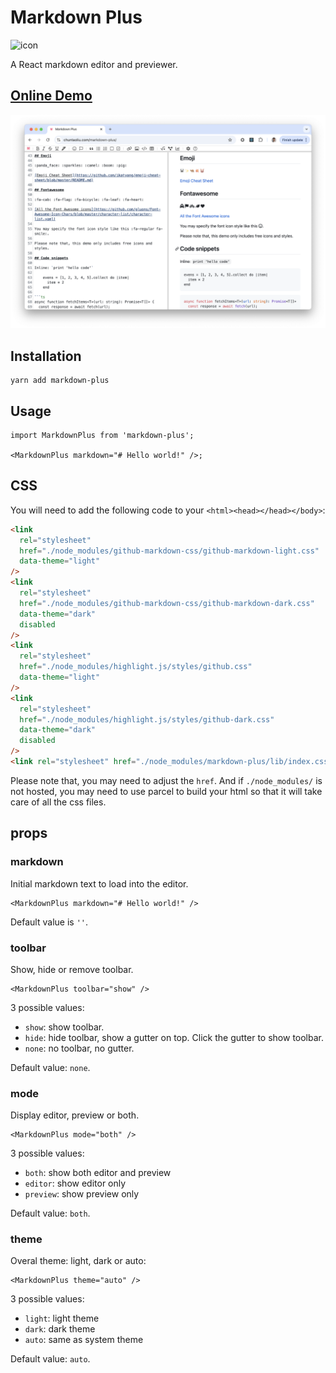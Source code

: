 # Markdown Plus

<img src="https://chuntaoliu.com/markdown-plus/icon.svg" alt="icon" width="256" height="256"/>

A React markdown editor and previewer.

## [Online Demo](https://chuntaoliu.com/markdown-plus/)

![Markdown Plus](screenshot.png)

## Installation

```
yarn add markdown-plus
```

## Usage

```tsx
import MarkdownPlus from 'markdown-plus';

<MarkdownPlus markdown="# Hello world!" />;
```

## CSS

You will need to add the following code to your `<html><head></head></body>`:

```html
<link
  rel="stylesheet"
  href="./node_modules/github-markdown-css/github-markdown-light.css"
  data-theme="light"
/>
<link
  rel="stylesheet"
  href="./node_modules/github-markdown-css/github-markdown-dark.css"
  data-theme="dark"
  disabled
/>
<link
  rel="stylesheet"
  href="./node_modules/highlight.js/styles/github.css"
  data-theme="light"
/>
<link
  rel="stylesheet"
  href="./node_modules/highlight.js/styles/github-dark.css"
  data-theme="dark"
  disabled
/>
<link rel="stylesheet" href="./node_modules/markdown-plus/lib/index.css" />
```

Please note that, you may need to adjust the `href`.
And if `./node_modules/` is not hosted, you may need to use parcel to build your html so that it will take care of all the css files.

## props

### markdown

Initial markdown text to load into the editor.

```tsx
<MarkdownPlus markdown="# Hello world!" />
```

Default value is `''`.

### toolbar

Show, hide or remove toolbar.

```tsx
<MarkdownPlus toolbar="show" />
```

3 possible values:

- `show`: show toolbar.
- `hide`: hide toolbar, show a gutter on top. Click the gutter to show toolbar.
- `none`: no toolbar, no gutter.

Default value: `none`.

### mode

Display editor, preview or both.

```tsx
<MarkdownPlus mode="both" />
```

3 possible values:

- `both`: show both editor and preview
- `editor`: show editor only
- `preview`: show preview only

Default value: `both`.

### theme

Overal theme: light, dark or auto:

```tsx
<MarkdownPlus theme="auto" />
```

3 possible values:

- `light`: light theme
- `dark`: dark theme
- `auto`: same as system theme

Default value: `auto`.
